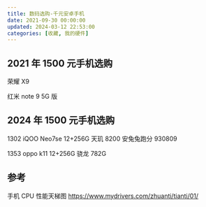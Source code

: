 ```yaml
---
title: 数码选购-千元安卓手机
date: 2021-09-30 00:00:00
updated: 2024-03-12 22:53:00
categories: [收藏, 我的硬件]
---
```


## 2021 年 1500 元手机选购

荣耀 X9

红米 note 9 5G 版

## 2024 年 1500 元手机选购

1302 iQOO Neo7se 12+256G 天玑 8200 安兔兔跑分 930809

1353 oppo k11 12+256G 骁龙 782G

<!-- more -->

## 参考

手机 CPU 性能天梯图
<https://www.mydrivers.com/zhuanti/tianti/01/>

